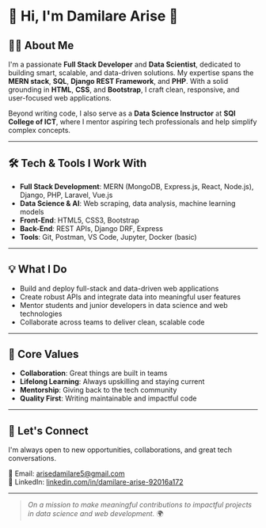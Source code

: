 # 👋 Hi, I'm Damilare Arise 🚀

## 👨‍💻 About Me

I'm a passionate **Full Stack Developer** and **Data Scientist**, dedicated to building smart, scalable, and data-driven solutions. My expertise spans the **MERN stack**, **SQL**, **Django REST Framework**, and **PHP**. With a solid grounding in **HTML**, **CSS**, and **Bootstrap**, I craft clean, responsive, and user-focused web applications.

Beyond writing code, I also serve as a **Data Science Instructor** at **SQI College of ICT**, where I mentor aspiring tech professionals and help simplify complex concepts.

---

## 🛠️ Tech & Tools I Work With

- **Full Stack Development**: MERN (MongoDB, Express.js, React, Node.js), Django, PHP, Laravel, Vue.js  
- **Data Science & AI**: Web scraping, data analysis, machine learning models  
- **Front-End**: HTML5, CSS3, Bootstrap  
- **Back-End**: REST APIs, Django DRF, Express  
- **Tools**: Git, Postman, VS Code, Jupyter, Docker (basic)

---

## 💡 What I Do

- Build and deploy full-stack and data-driven web applications  
- Create robust APIs and integrate data into meaningful user features  
- Mentor students and junior developers in data science and web technologies  
- Collaborate across teams to deliver clean, scalable code  

---

## 🌟 Core Values

- **Collaboration**: Great things are built in teams  
- **Lifelong Learning**: Always upskilling and staying current  
- **Mentorship**: Giving back to the tech community  
- **Quality First**: Writing maintainable and impactful code

---

## 🤝 Let's Connect

I'm always open to new opportunities, collaborations, and great tech conversations.

📧 Email: [arisedamilare5@gmail.com](mailto:arisedamilare5@gmail.com)  
🔗 LinkedIn: [linkedin.com/in/damilare-arise-92016a172](https://www.linkedin.com/in/damilare-arise-92016a172)

---

> *On a mission to make meaningful contributions to impactful projects in data science and web development.* 🌍
